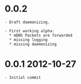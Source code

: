 # 0.0.2
    
    - Draft daemonizing.

    - First working alpha:
      * mDNS Packets are forwarded
      * missing logging
      * missing daemonizing

# 0.0.1 2012-10-27
    
    - Initial commit
